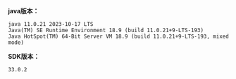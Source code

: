 **java版本：**

```
java 11.0.21 2023-10-17 LTS
Java(TM) SE Runtime Environment 18.9 (build 11.0.21+9-LTS-193)
Java HotSpot(TM) 64-Bit Server VM 18.9 (build 11.0.21+9-LTS-193, mixed mode)

```



**SDK版本：**

```
33.0.2
```

